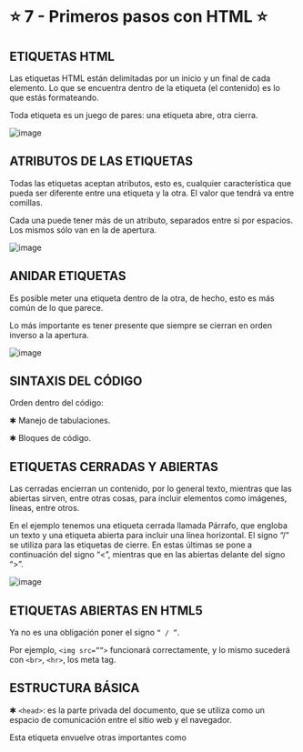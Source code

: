 # :star: 7 - Primeros pasos con HTML :star:

##  ETIQUETAS HTML

Las etiquetas HTML están delimitadas por un inicio y un final de cada elemento. Lo que se encuentra dentro de la etiqueta (el contenido) es lo que estás formateando. 

Toda etiqueta es un juego de pares: una etiqueta abre, otra cierra. 

![image](https://user-images.githubusercontent.com/72580574/232800794-8dcca8ce-e51b-442a-9fc7-bcb3cc208757.png)

## ATRIBUTOS DE LAS ETIQUETAS

Todas las etiquetas aceptan atributos, esto es, cualquier característica que pueda ser diferente entre una etiqueta y la otra.  El valor que tendrá va entre comillas. 

Cada una puede tener más de un atributo, separados entre sí por espacios. Los mismos sólo van en la de apertura. 

![image](https://user-images.githubusercontent.com/72580574/232800943-2354a6da-8e17-43e5-bd76-a0cbd11f8dfb.png)


## ANIDAR ETIQUETAS

Es posible meter una etiqueta dentro de la otra, de hecho, esto es más común de lo que parece. 

Lo más importante es tener presente que siempre se cierran en orden inverso a la apertura.


![image](https://user-images.githubusercontent.com/72580574/232801130-ba1e408a-c983-4d01-a6df-2ae086a5eaf4.png)


## SINTAXIS DEL CÓDIGO

Orden dentro del código:

✱ Manejo de tabulaciones.

✱ Bloques de código.

##  ETIQUETAS CERRADAS Y ABIERTAS

Las cerradas encierran un contenido, por lo general texto, mientras que las abiertas sirven, entre otras cosas, para incluir elementos como imágenes, líneas, entre otros.

En el ejemplo tenemos una etiqueta cerrada llamada Párrafo, que engloba un texto y una etiqueta abierta para incluir una línea horizontal. El signo “/” se utiliza para las etiquetas de cierre. En estas últimas se pone a continuación del signo “<”, mientras que en las abiertas delante del signo “>”. 

![image](https://user-images.githubusercontent.com/72580574/232801341-1930503e-159e-4461-9efa-6b3924e83411.png)

## ETIQUETAS ABIERTAS EN HTML5

Ya no es una obligación poner el signo ``“ / ”``.  

Por ejemplo, ``<img src=””>`` funcionará correctamente, y lo mismo sucederá con ``<br>``, ``<hr>``, los meta tag.

## ESTRUCTURA BÁSICA

✱  ``<head>``: es la parte privada del documento, que se utiliza como un espacio de comunicación entre el sitio web y el navegador. 

Esta etiqueta envuelve otras  importantes como <title>, las etiquetas <meta> y aquellas relacionadas con la importación de documentos CSS y JS.

✱  ``<body>``: encierra el contenido propiamente dicho del sitio. 

Ambos deben estar dentro de un elemento principal: la etiqueta `<html>`.

✱ ``<html>``: etiqueta inicial, que define que el documento está bajo el estándar de HTML. Abre y cierra, por lo tanto es fundamental no olvidar la etiqueta </html> al finalizar el documento, pues sino no cargará correctamente el contenido de mi sitio.


✱ ``<title>``: la etiqueta title define el título de la página, el cual será visualizado en la solapa del navegador.


✱ ``<meta>``: se utiliza para añadir información sobre la página (ya sean palabras clave, el autor, la descripción del sitio, etcétera), la cual pueden valerse los buscadores. También puede definir el idioma y la codificación en la cual está escrita la página.

##  DOCTYPE

Cuando escribís tu documento HTML, lo primero que tenés que hacer es escribir el DOCTYPE, el cual declara el tipo de documento. Es decir, sirve para indicar que tu documento está escrito siguiendo la estructura determinada por un DTD concreto. Un DTD es la definición del tipo de documento.

`<!DOCTYPE html>`

![image](https://user-images.githubusercontent.com/72580574/232804139-160c0689-11aa-45dc-ad9e-6151646f0650.png)

## TIPOS DE ETIQUETAS: GRUPO GENERAL

Todas las etiquetas que van dentro del ``<body> </body>`` se dividen en dos grupos: 

- **Elementos de bloque**: son aquellos que, sin ser modificados por CSS, ocupan el 100% del ancho del contenedor, y se mostrarán uno abajo del otro.


- **Elementos de línea**: sólo ocupan el ancho que diga el contenido, y se verán uno al lado del otro.


- ``<h1>`` a`` <h6> ``(de bloque): un encabezado es, semánticamente hablando, el texto que encabeza o titula el contenido que sigue. Se puede tratar de un artículo, un texto o una sección del documento que estamos viendo.

![image](https://user-images.githubusercontent.com/72580574/232804520-269a8929-22ca-41be-99e6-6407b0703fb1.png)

Existen 6 niveles: del`` <h1> </h1>`` al`` <h6> </h6>``. Esta jerarquía se debe respetar en cada documento HTML que forme parte del sitio web.

![image](https://user-images.githubusercontent.com/72580574/232804688-70330e4a-6432-449c-bab5-3e5c0c425de8.png)


